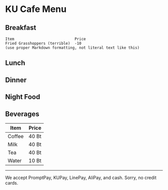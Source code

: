 # KU Cafe Menu


## Breakfast

    Item                           Price
    Fried Grasshoppers (terrible)  -10
    (use proper Markdown formatting, not literal text like this)

## Lunch 


## Dinner


## Night Food


## Beverages

| Item | Price |
|------|-------|
| Coffee | 40 Bt |
| Milk   | 40 Bt |
| Tea    | 40 Bt |
| Water  | 10 Bt |

---

We accept PromptPay, KUPay, LinePay, AliPay, and cash. Sorry, no credit cards.
